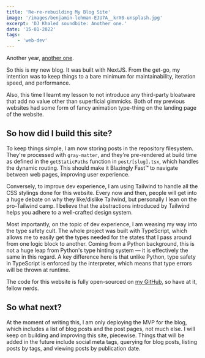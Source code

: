 ```yaml
---
title: 'Re-re-rebuilding My Blog Site'
image: '/images/benjamin-lehman-EJU7A__krX0-unsplash.jpg'
excerpt: 'DJ Khaled soundbite: Another one.'
date: '15-01-2022'
tags: 
    - 'web-dev'
---
```

Another year, [another one](https://www.youtube.com/watch?v=E71Dlf4ccXQ).

So this is my new blog. It was built with NextJS. From the get-go, my intention was to keep things to a bare minimum for maintainability, iteration speed, and performance. 

Also, this time I learnt my lesson to not introduce any third-party bloatware that add no value other than superficial gimmicks. Both of my previous websites had some form of fancy animation type-thing on the landing page of the website.

## So how did I build this site?
To keep things simple, I am now storing posts in the repository filesystem. They're processed with `gray-matter`, and they're pre-rendered at build time as defined in the `getStaticPaths` function in `post/[slug].tsx`, which handles the dynamic routing. This should make it Blazingly Fast™ to navigate between web pages, improving user experience.

Conversely, to improve dev experience, I am using Tailwind to handle all the CSS stylings done for this website. Every now and then, people will get into a huge debate on why they like/dislike Tailwind, but personally I lean on the pro-Tailwind camp. I believe that the abstractions introduced by Tailwind helps you adhere to a well-crafted design system.

Most importantly, on the topic of dev experience, I am weasing my way into the type safety cult. The whole project was built with TypeScript, which allows me to easily get the types needed for the states that I pass around from one logic block to another. Coming from a Python background, this is not a huge leap from Python's type hinting system — it is effectively the same in this regard. A key difference here is that unlike Python, type safety in TypeScript is enforced by the interpreter, which means that type errors will be thrown at runtime.

The code for this website is fully open-sourced on [my GitHub](https://github.com/mshumayl/shumayldotcom), so have at it, fellow nerds.

## So what next?
At the moment of writing this, I am only deploying the MVP for the blog, which includes a list of blog posts and the post pages, not much else. I will keep on building and improving this site, piecewise. Things that will be added in the future include social meta tags, querying for blog posts, listing posts by tags, and viewing posts by publication date.